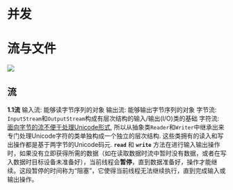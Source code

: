 # 并发

# 流与文件
![](Java高级/assest/Pasted%20image%2020240913190845.png)
## 流
**1.1流**
输入流: 能够读字节序列的对象
输出流: 能够输出字节序列的对象
字节流: `InputStream`和`OutputStream`构成有层次结构的输入/输出(I/O)类的基础
字符流: [面向字节的流不便于处理Unicode形式]([](字符流)), 所以从抽象类`Reader`和`Writer`中继承出来专门处理Unicode字符的类单独构成一个独立的层次结构. 这些类拥有的读入和写出操作都是基于两字节的Unicode码元.
**`read`** 和 **`write`** 方法在进行输入输出操作时，如果没有立即获得所需的数据（如在读取数据时流中暂时没有数据，或者在写入数据时目标设备未准备好），当前线程会**暂停**，直到数据准备好，操作才能继续。这段暂停的时间称为“阻塞”，它使得当前线程无法继续执行，直到完成输入或输出操作。
